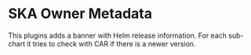 # SKA Owner Metadata

This plugins adds a banner with Helm release information. For each sub-chart it tries to check with CAR if there is a newer version.